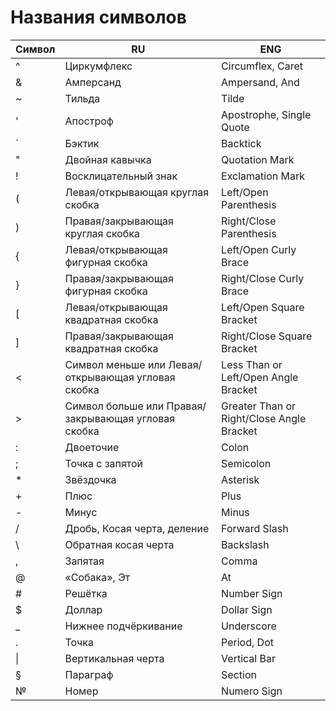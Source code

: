 # Названия символов

Символ | RU | ENG
------------ | ------------- | -------------
^ | Циркумфлекс | Circumflex, Caret
& | Амперсанд | Ampersand, And 
~ | Тильда | Tilde 
' | Апостроф | Apostrophe, Single Quote 
` | Бэктик | Backtick
" | Двойная кавычка | Quotation Mark
! | Восклицательный знак | Exclamation Mark
( | Левая/открывающая круглая скобка | Left/Open Parenthesis 
) | Правая/закрывающая круглая скобка | Right/Close Parenthesis
{ | Левая/открывающая фигурная скобка | Left/Open Curly Brace
} | Правая/закрывающая фигурная скобка | Right/Close Curly Brace
[ | Левая/открывающая квадратная скобка | Left/Open Square Bracket
] | Правая/закрывающая квадратная скобка | Right/Close Square Bracket
< | Символ меньше или Левая/открывающая угловая скобка | Less Than or Left/Open Angle Bracket
\> | Символ больше или Правая/закрывающая угловая скобка | Greater Than or Right/Close Angle Bracket
: | Двоеточие | Colon
; | Точка с запятой | Semicolon
&#42; | Звёздочка | Asterisk
\+ | Плюс | Plus
- | Минус | Minus
/ | Дробь, Косая черта, деление | Forward Slash 
\ | Обратная косая черта | Backslash 
, | Запятая | Comma
@ | «Собака», Эт | At
# | Решётка | Number Sign
$ | Доллар | Dollar Sign
_ | Нижнее подчёркивание | Underscore 
. | Точка | Period, Dot 
&#124; | Вертикальная черта | Vertical Bar | 
§ | Параграф | Section 
№ | Номер | Numero Sign